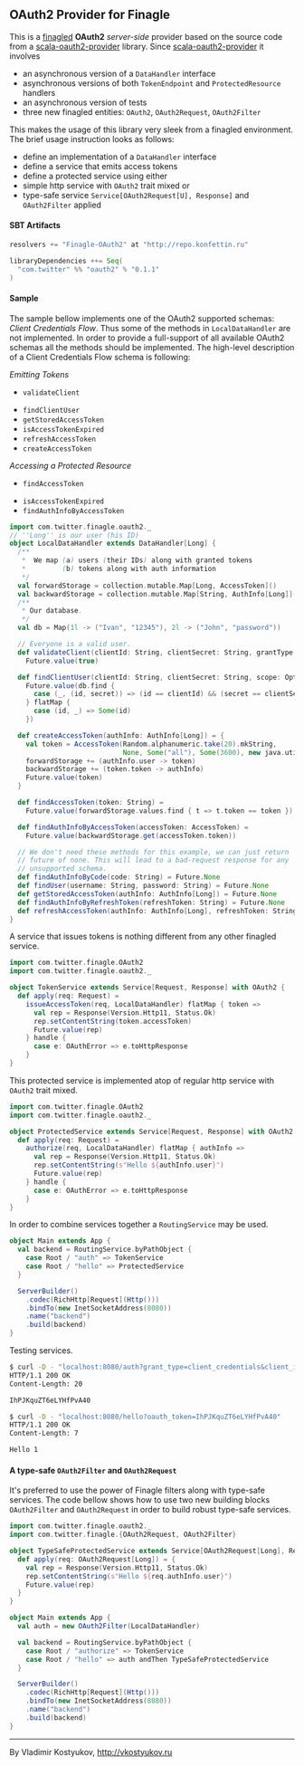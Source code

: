 OAuth2 Provider for Finagle
---------------------------------------

This is a [finagled](https://github.com/twitter/finagle) **OAuth2** _server-side_ provider based on the source code from a [scala-oauth2-provider](https://github.com/nulab/scala-oauth2-provider) library. Since [scala-oauth2-provider](https://github.com/nulab/scala-oauth2-provider) it involves 

 - an asynchronous version of a `DataHandler` interface
 - asynchronous versions of both `TokenEndpoint` and `ProtectedResource` handlers
 - an asynchronous version of tests
 - three new finagled entities: `OAuth2`, `OAuth2Request`, `OAuth2Filter`

This makes the usage of this library very sleek from a finagled environment. The brief usage instruction looks as follows:

 - define an implementation of a `DataHandler` interface
 - define a service that emits access tokens
 - define a protected service using either
  - simple http service with `OAuth2` trait mixed or
  - type-safe service `Service[OAuth2Request[U], Response]` and `OAuth2Filter` applied

#### SBT Artifacts
```scala
resolvers += "Finagle-OAuth2" at "http://repo.konfettin.ru"

libraryDependencies ++= Seq(
  "com.twitter" %% "oauth2" % "0.1.1"
)
```

#### Sample
The sample bellow implements one of the OAuth2 supported schemas: _Client Credentials Flow_. Thus some of the methods in `LocalDataHandler` are not implemented. In order to provide a full-support of all available OAuth2 schemas all the methods should be implemented. The high-level description of a Client Credentials Flow schema is following:

_Emitting Tokens_
 - `validateClient`
 * `findClientUser`
 * `getStoredAccessToken`
 * `isAccessTokenExpired`
 * `refreshAccessToken`
 * `createAccessToken`

_Accessing a Protected Resource_
 - `findAccessToken`
 * `isAccessTokenExpired`
 * `findAuthInfoByAccessToken`
```scala
import com.twitter.finagle.oauth2._
// ''Long'' is our user (his ID)
object LocalDataHandler extends DataHandler[Long] {
  /**
   *  We map (a) users (their IDs) along with granted tokens
   *         (b) tokens along with auth information
   */
  val forwardStorage = collection.mutable.Map[Long, AccessToken]()
  val backwardStorage = collection.mutable.Map[String, AuthInfo[Long]]()
  /**
   * Our database.
   */
  val db = Map(1l -> ("Ivan", "12345"), 2l -> ("John", "password"))

  // Everyone is a valid user. 
  def validateClient(clientId: String, clientSecret: String, grantType: String) = 
    Future.value(true)

  def findClientUser(clientId: String, clientSecret: String, scope: Option[String]) =
    Future.value(db.find {
      case (_, (id, secret)) => (id == clientId) && (secret == clientSecret)
    } flatMap {
      case (id, _) => Some(id)
    })

  def createAccessToken(authInfo: AuthInfo[Long]) = {
    val token = AccessToken(Random.alphanumeric.take(20).mkString, 
                            None, Some("all"), Some(3600), new java.util.Date())
    forwardStorage += (authInfo.user -> token)
    backwardStorage += (token.token -> authInfo)
    Future.value(token)
  }

  def findAccessToken(token: String) =
    Future.value(forwardStorage.values.find { t => t.token == token })

  def findAuthInfoByAccessToken(accessToken: AccessToken) =
    Future.value(backwardStorage.get(accessToken.token))

  // We don't need these methods for this example, we can just return 
  // future of none. This will lead to a bad-request response for any
  // unsupported schema.
  def findAuthInfoByCode(code: String) = Future.None
  def findUser(username: String, password: String) = Future.None
  def getStoredAccessToken(authInfo: AuthInfo[Long]) = Future.None
  def findAuthInfoByRefreshToken(refreshToken: String) = Future.None
  def refreshAccessToken(authInfo: AuthInfo[Long], refreshToken: String) = Future.never
}
```
A service that issues tokens is nothing different from any other finagled service.
```scala
import com.twitter.finagle.OAuth2
import com.twitter.finagle.oauth2._

object TokenService extends Service[Request, Response] with OAuth2 {
  def apply(req: Request) =
    issueAccessToken(req, LocalDataHandler) flatMap { token =>
      val rep = Response(Version.Http11, Status.Ok)
      rep.setContentString(token.accessToken)
      Future.value(rep)
    } handle {
      case e: OAuthError => e.toHttpResponse
    }
}
```
This protected service is implemented atop of regular http service with `OAuth2` trait mixed.
```scala
import com.twitter.finagle.OAuth2
import com.twitter.finagle.oauth2._

object ProtectedService extends Service[Request, Response] with OAuth2 {
  def apply(req: Request) =
    authorize(req, LocalDataHandler) flatMap { authInfo =>
      val rep = Response(Version.Http11, Status.Ok)
      rep.setContentString(s"Hello ${authInfo.user}")
      Future.value(rep)
    } handle {
      case e: OAuthError => e.toHttpResponse
    }
}
```
In order to combine services together a `RoutingService` may be used.
```scala
object Main extends App {
  val backend = RoutingService.byPathObject {
    case Root / "auth" => TokenService
    case Root / "hello" => ProtectedService
  }

  ServerBuilder()
    .codec(RichHttp[Request](Http()))
    .bindTo(new InetSocketAddress(8080))
    .name("backend")
    .build(backend)
}
```
Testing services.
```bash
$ curl -D - "localhost:8080/auth?grant_type=client_credentials&client_id=Ivan&client_secret=12345"
HTTP/1.1 200 OK
Content-Length: 20

IhPJKquZT6eLYHfPvA40

$ curl -D - "localhost:8080/hello?oauth_token=IhPJKquZT6eLYHfPvA40"
HTTP/1.1 200 OK
Content-Length: 7

Hello 1
```
#### A type-safe `OAuth2Filter` and `OAuth2Request`
It's preferred to use the power of Finagle filters along with type-safe services. The code bellow shows how to use two new building blocks `OAuth2Filter` and `OAuth2Request` in order to build robust type-safe services.
```scala
import com.twitter.finagle.oauth2._
import com.twitter.finagle.{OAuth2Request, OAuth2Filter}

object TypeSafeProtectedService extends Service[OAuth2Request[Long], Response] {
  def apply(req: OAuth2Request[Long]) = {
    val rep = Response(Version.Http11, Status.Ok)
    rep.setContentString(s"Hello ${req.authInfo.user}")
    Future.value(rep)
  }
}

object Main extends App {
  val auth = new OAuth2Filter(LocalDataHandler)

  val backend = RoutingService.byPathObject {
    case Root / "authorize" => TokenService
    case Root / "hello" => auth andThen TypeSafeProtectedService
  }

  ServerBuilder()
    .codec(RichHttp[Request](Http()))
    .bindTo(new InetSocketAddress(8080))
    .name("backend")
    .build(backend)
}
```

----
By Vladimir Kostyukov, http://vkostyukov.ru

